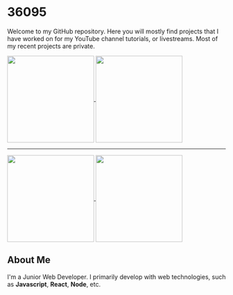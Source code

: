 # 36095

Welcome to my GitHub repository. Here you will mostly find projects that I have worked on for my YouTube channel tutorials, or livestreams. Most of my recent projects are private.

<a href="https://github.com/36095">
  <img height=200 align="center" src="https://github-readme-stats.vercel.app/api?username=36095&layout=compact&rank_icon=github&theme=dark" />
</a>
<a href="https://github.com/36095">
  <img height=200 align="center" src="https://github-readme-stats.vercel.app/api/top-langs/?username=36095&layout=compact&theme=dark&langs_count=8" />
</a>

***

<a href="https://github.com/anuraghazra/github-readme-stats">
  <img height=200 align="center" src="https://github-readme-stats.vercel.app/api?username=anuraghazra" />
</a>
<a href="https://github.com/anuraghazra/convoychat">
  <img height=200 align="center" src="https://github-readme-stats.vercel.app/api/top-langs?username=anuraghazra&layout=compact&langs_count=8&card_width=320" />
</a>


## About Me

I'm a Junior Web Developer. I primarily develop with web technologies, such as **Javascript**, **React**, **Node**, etc. 
